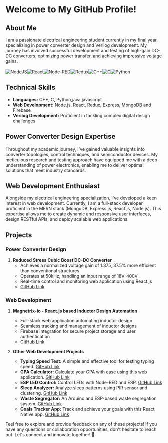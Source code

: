 # Welcome to My GitHub Profile!

## About Me
I am a passionate electrical engineering student currently in my final year, specializing in power converter design and Verilog development. My journey has involved successful development and testing of high-gain DC-DC converters, optimizing power transfer, and achieving impressive voltage gains. <br></br>
![NodeJS](https://img.shields.io/badge/node.js-6DA55F?style=for-the-badge&logo=node.js&logoColor=white)![React](https://img.shields.io/badge/react-%2320232a.svg?style=for-the-badge&logo=react&logoColor=%2361DAFB)![Node-RED](https://img.shields.io/badge/Node--RED-%238F0000.svg?style=for-the-badge&logo=node-red&logoColor=white)![Redux](https://img.shields.io/badge/redux-%23593d88.svg?style=for-the-badge&logo=redux&logoColor=white)![C++](https://img.shields.io/badge/c++-%2300599C.svg?style=for-the-badge&logo=c%2B%2B&logoColor=white)![C](https://img.shields.io/badge/c-%2300599C.svg?style=for-the-badge&logo=c&logoColor=white)![Python](https://img.shields.io/badge/python-3670A0?style=for-the-badge&logo=python&logoColor=ffdd54)
## Technical Skills
- **Languages:** C++, C, Python,java,javascript
- **Web Development:** Node.js, React, Redux, Express, MongoDB and Firebase
- **Verilog Development:** Proficient in tackling complex digital design challenges

## Power Converter Design Expertise
Throughout my academic journey, I've gained valuable insights into converter topologies, control techniques, and semiconductor devices. My meticulous research and testing approach have equipped me with a deep understanding of power electronics, enabling me to deliver optimal solutions that meet industry standards.

## Web Development Enthusiast
Alongside my electrical engineering specialization, I've developed a keen interest in web development. Currently, I am a full-stack developer proficient in the MERN stack (MongoDB, Express.js, React.js, Node.js). This expertise allows me to create dynamic and responsive user interfaces, design RESTful APIs, and deploy scalable web applications.

## Projects

### Power Converter Design
1. **Reduced Stress Cubic Boost DC-DC Converter**
   - Achieves a normalized voltage gain of 1.375, 37.5% more efficient than conventional structures
   - Operates at 50kHz, handling an input range of 18V-400V
   - Real-time control and monitoring web application using React.js
   - [GitHub Link](https://github.com/sakthiram17)

### Web Development
1. **Magnetrix-io - React.js based Inductor Design Automation**
   - Full-stack web application automating inductor design
   - Seamless tracking and management of inductor designs
   - Firebase integration for secure project storage and user authentication
   - [GitHub Link](https://github.com/sakthiram17)

2. **Other Web Development Projects**
   - **Typing Speed Test:** A simple and effective tool for testing typing speed. [GitHub Link](https://github.com/sakthiram17/typingspeedtest2)
   - **GPA Calculator:** Calculate your GPA with ease using this web application. [GitHub Link](https://github.com/sakthiram17/gpacalculator)
   - **ESP LED Control:** Control LEDs with Node-RED and ESP. [GitHub Link](https://github.com/sakthiram17/EspLedControl)
   - **Sleep Analyzer:** Analyze sleep patterns using PIR sensor and clustering. [GitHub Link](https://github.com/sakthiram17/SleepAnalyser)
   - **Waste Segregator:** An Arduino and ESP-based waste segregation system. [GitHub Link](https://github.com/sakthiram17/WasteSegreator)
   - **Goals Tracker App:** Track and achieve your goals with this React Native app. [GitHub Link](https://github.com/sakthiram17/goals-tracker)

Feel free to explore and provide feedback on any of these projects! If you have any questions or collaboration opportunities, don't hesitate to reach out. Let's connect and innovate together! 🚀
